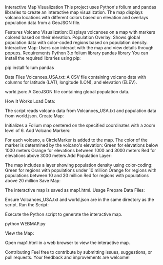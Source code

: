Interactive Map Visualization
This project uses Python's folium and pandas libraries to create an interactive map visualization. The map displays volcano locations with different colors based on elevation and overlays population data from a GeoJSON file.

Features
Volcano Visualization: Displays volcanoes on a map with markers colored based on their elevation.
Population Overlay: Shows global population data with color-coded regions based on population density.
Interactive Map: Users can interact with the map and view details through popups.
Requirements
Python 3.x
folium library
pandas library
You can install the required libraries using pip:

pip install folium pandas

Data Files
Volcanoes_USA.txt: A CSV file containing volcano data with columns for latitude (LAT), longitude (LON), and elevation (ELEV).

world.json: A GeoJSON file containing global population data.

How It Works
Load Data:

The script reads volcano data from Volcanoes_USA.txt and population data from world.json.
Create Map:

Initializes a Folium map centered on the specified coordinates with a zoom level of 6.
Add Volcano Markers:

For each volcano, a CircleMarker is added to the map. The color of the marker is determined by the volcano's elevation:
Green for elevations below 1000 meters
Orange for elevations between 1000 and 3000 meters
Red for elevations above 3000 meters
Add Population Layer:

The map includes a layer showing population density using color-coding:
Green for regions with populations under 10 million
Orange for regions with populations between 10 and 20 million
Red for regions with populations above 20 million
Save Map:

The interactive map is saved as map1.html.
Usage
Prepare Data Files:

Ensure Volcanoes_USA.txt and world.json are in the same directory as the script.
Run the Script:

Execute the Python script to generate the interactive map.

python WEBMAP.py

View the Map:

Open map1.html in a web browser to view the interactive map.

Contributing
Feel free to contribute by submitting issues, suggestions, or pull requests. Your feedback and improvements are welcome!

